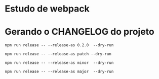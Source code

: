 # Estudo de webpack

# Gerando o CHANGELOG do projeto

```shell
npm run release -- --release-as 0.2.0  --dry-run

npm run release -- --release-as patch --dry-run

npm run release -- --release-as minor  --dry-run

npm run release -- --release-as major  --dry-run
```
